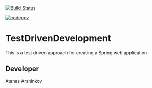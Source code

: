 [![Build Status](https://travis-ci.com/aarshinkov/TestDrivenDevelopment.svg?branch=master)](https://travis-ci.com/aarshinkov/TestDrivenDevelopment)

[![codecov](https://codecov.io/gh/aarshinkov/TestDrivenDevelopment/branch/master/graph/badge.svg)](https://codecov.io/gh/aarshinkov/TestDrivenDevelopment)

# TestDrivenDevelopment

This is a test driven approach for creating a Spring web application

## Developer

Atanas Arshinkov